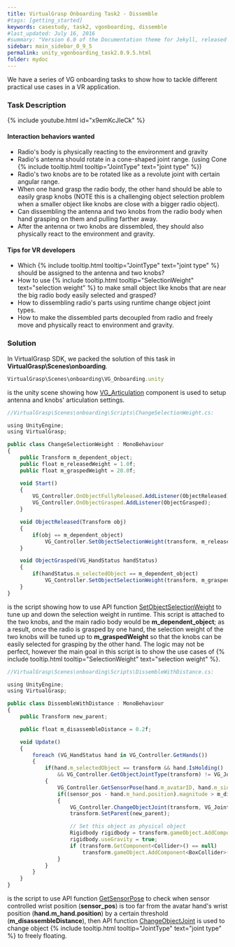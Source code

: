 ```yaml
---
title: VirtualGrasp Onboarding Task2 - Dissemble
#tags: [getting_started]
keywords: casestudy, task2, vgonboarding, dissemble
#last_updated: July 16, 2016
#summary: "Version 6.0 of the Documentation theme for Jekyll, released July 4, 2016, implements relative links so you can view the files offline or on any server without configuring urls and baseurls. Additionally, you can store pages in subdirectories. Templates for alerts and images are available."
sidebar: main_sidebar_0_9_5
permalink: unity_vgonboarding_task2.0.9.5.html
folder: mydoc
---
```


We have a series of VG onboarding tasks to show how to tackle different practical use cases in a VR application.

### Task Description

{% include youtube.html id="x9emKcJleCk" %}

#### Interaction behaviors wanted

* Radio's body is physically reacting to the environment and gravity
* Radio's antenna should rotate in a cone-shaped joint range. (using Cone {% include tooltip.html tooltip="JointType" text="joint type" %})
* Radio's two knobs are to be rotated like as a revolute joint with certain angular range.
* When one hand grasp the radio body, the other hand should be able to easily grasp knobs (NOTE this is a challenging object selection problem when a smaller object like knobs are close with a bigger radio object).  
* Can dissembling the antenna and two knobs from the radio body when hand grasping on them and pulling farther away. 
* After the antenna or two knobs are dissembled, they should also physically react to the environment and gravity.

#### Tips for VR developers

* Which {% include tooltip.html tooltip="JointType" text="joint type" %} should be assigned to the antenna and two knobs?
* How to use {% include tooltip.html tooltip="SelectionWeight" text="selection weight" %} to make small object like knobs that are near the big radio body easily selected and grasped?
* How to dissembling radio's parts using runtime change object joint types. 
* How to make the dissembled parts decoupled from radio and freely move and physically react to environment and gravity.

### Solution

In VirtualGrasp SDK, we packed the solution of this task in **VirtualGrasp\Scenes\onboarding**.

```js
VirtualGrasp\Scenes\onboarding\VG_Onboarding.unity
````
is the unity scene showing how [VG_Articulation](unity_component_vgarticulation.html) component is used to setup antenna and knobs' articulation settings.


```js
//VirtualGrasp\Scenes\onboarding\Scripts\ChangeSelectionWeight.cs:

using UnityEngine;
using VirtualGrasp;

public class ChangeSelectionWeight : MonoBehaviour
{
    public Transform m_dependent_object;
    public float m_releasedWeight = 1.0f;
    public float m_graspedWeight = 20.0f;

    void Start()
    {
        VG_Controller.OnObjectFullyReleased.AddListener(ObjectReleased);
        VG_Controller.OnObjectGrasped.AddListener(ObjectGrasped);
    }

    void ObjectReleased(Transform obj)
    {
        if(obj == m_dependent_object)
            VG_Controller.SetObjectSelectionWeight(transform, m_releasedWeight);
    }

    void ObjectGrasped(VG_HandStatus handStatus)
    {
        if(handStatus.m_selectedObject == m_dependent_object)
            VG_Controller.SetObjectSelectionWeight(transform, m_graspedWeight);
    }
}

````
is the script showing how to use API function 
[SetObjectSelectionWeight](virtualgrasp_unityapi.html#setobjectselectionweight) to tune up and down the selection weight in runtime.
This script is attached to the two knobs, and the main radio body would be **m_dependent_object**; 
as a result, once the radio is grasped by one hand, the selection weight of the two knobs will be tuned up to **m_graspedWeight**
so that the knobs can be easily selected for grasping by the other hand. 
The logic may not be perfect, however the main goal in this script is to show 
the use cases of {% include tooltip.html tooltip="SelectionWeight" text="selection weight" %}.

```js
//VirtualGrasp\Scenes\onboarding\Scripts\DissembleWithDistance.cs:

using UnityEngine;
using VirtualGrasp;

public class DissembleWithDistance : MonoBehaviour
{
    public Transform new_parent;

    public float m_disassembleDistance = 0.2f;

    void Update()
    {        
        foreach (VG_HandStatus hand in VG_Controller.GetHands())
        {
            if(hand.m_selectedObject == transform && hand.IsHolding()
                && VG_Controller.GetObjectJointType(transform) != VG_JointType.FLOATING)
            {
                VG_Controller.GetSensorPose(hand.m_avatarID, hand.m_side, out Vector3 sensor_pos, out Quaternion sensor_rot);
                if((sensor_pos - hand.m_hand.position).magnitude > m_disassembleDistance)
                {
                    VG_Controller.ChangeObjectJoint(transform, VG_JointType.FLOATING);
                    transform.SetParent(new_parent);

                    // Set this object as physical object
                    Rigidbody rigidbody = transform.gameObject.AddComponent<Rigidbody>();
                    rigidbody.useGravity = true;
                    if (transform.GetComponent<Collider>() == null)
                        transform.gameObject.AddComponent<BoxCollider>();
                }
            }
        }
    }
}

````
is the script to use API function [GetSensorPose](virtualgrasp_unityapi.html#getsensorpose) to check when sensor controlled wrist position (**sensor_pos**) is too far from the avatar hand's wrist position (**hand.m_hand.position**) by a certain threshold (**m_disassembleDistance**), then API function [ChangeObjectJoint](virtualgrasp_unityapi.html#changeobjectjoint) is used to change object {% include tooltip.html tooltip="JointType" text="joint type" %} to freely floating.



